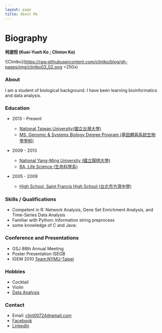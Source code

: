 ```yaml
---
layout: page
title: About Me
---
```

# Biography

**柯逵悅 (Kuei-Yueh Ko ; Clinton Ko)**

![Clintko](https://raw.githubusercontent.com/clintko/blog/gh-pages/img/clintko03_02.png =250x)

### About
I am a student of biological background. I have been learning bioinformatics and data analysis.

### Education
- 2013 - Present
	- [National Taiwan University(國立台灣大學)](http://www.ntu.edu.tw/)
	- [MS, Genomic & Systems Biology Degree Program (基因體與系統生物學學程)](http://gsb.lifescience.ntu.edu.tw/)

- 2009 - 2013
	- [National Yang-Ming University (國立陽明大學)](http://web.ym.edu.tw/bin/home.php)
	- [BA, Life Science (生命科學系)](http://dls.ym.edu.tw/)

- 2005 - 2009
	- [High School, Saint Francis High School (台北市方濟中學)](http://www.sfh.tp.edu.tw/)

### Skills / Qualifications
- Competent in R: Network Analysis, Gene Set Enrichment Analysis, and Time-Series Data Analysis
- Familiar with Python: Information string preprocess
- some knowledge of C and Java:

### Conference and Presentations
- GSJ 88th Annual Meeting
- Poster Presentation ISEGB
- IGEM 2010 [Team:NYMU-Taipei](https://2010.igem.org/Team:NYMU-Taipei/Team)

### Hobbies
- Cocktail
- Violin
- [Data Analysis](https://clintko.github.io/BlogDataAnalysis/)

### Contact
- Email: clint00724@gmail.com
- [Facebook](https://www.facebook.com/clinton.ko.5)
- [LinkedIn](https://tw.linkedin.com/in/kuei-yueh-clinton-ko-35b06a119)
